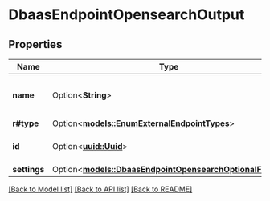 # DbaasEndpointOpensearchOutput

## Properties

Name | Type | Description | Notes
------------ | ------------- | ------------- | -------------
**name** | Option<**String**> | External integration endpoint name | [optional]
**r#type** | Option<[**models::EnumExternalEndpointTypes**](enum-external-endpoint-types.md)> |  | [optional]
**id** | Option<[**uuid::Uuid**](uuid::Uuid.md)> | External integration endpoint id | [optional]
**settings** | Option<[**models::DbaasEndpointOpensearchOptionalFields**](dbaas-endpoint-opensearch-optional-fields.md)> |  | [optional]

[[Back to Model list]](../README.md#documentation-for-models) [[Back to API list]](../README.md#documentation-for-api-endpoints) [[Back to README]](../README.md)


